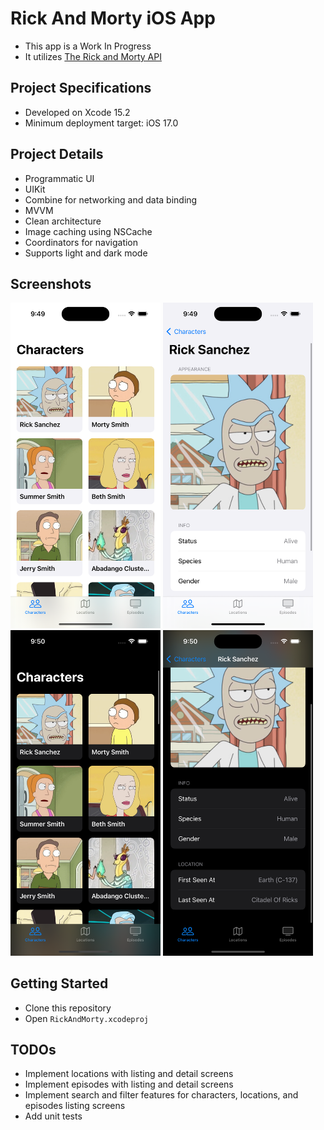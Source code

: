 # Rick And Morty iOS App

- This app is a Work In Progress
- It utilizes [The Rick and Morty API](https://rickandmortyapi.com)

## Project Specifications
- Developed on Xcode 15.2
- Minimum deployment target: iOS 17.0
  
## Project Details
- Programmatic UI
- UIKit
- Combine for networking and data binding
- MVVM
- Clean architecture
- Image caching using NSCache
- Coordinators for navigation
- Supports light and dark mode

## Screenshots
<img src="Resources/Screenshots/character-list-light.png" width="240"> <img src="Resources/Screenshots/character-detail-light.png" width="240"><br>
<img src="Resources/Screenshots/character-list-dark.png" width="240"> <img src="Resources/Screenshots/character-detail-dark.png" width="240">

## Getting Started
- Clone this repository
- Open `RickAndMorty.xcodeproj`

## TODOs
- Implement locations with listing and detail screens
- Implement episodes with listing and detail screens
- Implement search and filter features for characters, locations, and episodes listing screens
- Add unit tests
